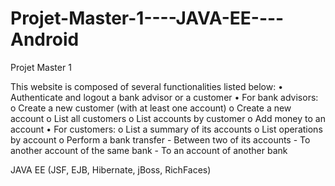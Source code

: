 Projet-Master-1----JAVA-EE----Android
=====================================

Projet Master 1

This website is composed of several functionalities listed below:
  • Authenticate and logout a bank advisor or a customer
  • For bank advisors:
    o Create a new customer (with at least one account) 
    o Create a new account
    o List all customers
    o List accounts by customer
    o Add money to an account
  • For customers:
    o List a summary of its accounts 
    o List operations by account
    o Perform a bank transfer
      - Between two of its accounts
      - To another account of the same bank 
      - To an account of another bank

JAVA EE (JSF, EJB, Hibernate, jBoss, RichFaces)

